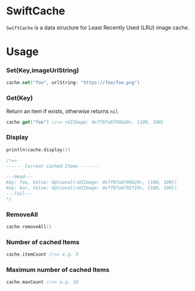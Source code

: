 # SwiftCache
`SwiftCache` is a data structure for Least Recently Used (LRU) image cache.

# Usage

### Set(Key,imageUrlString)

```swift 
cache.set("foo", urlString: "https://foo/foo.png")
```

### Get(Key)
Return an item if exists, otherwise returns `nil`
```swift 
cache.get("foo") //=> <UIImage: 0x7f97a8799b20>, {100, 100}
```

### Display

```swift 
println(cache.display()) 

/*=>
------ Current Cached Items ------- 

---Head--- 
Key: foo, Value: Optional(<UIImage: 0x7f97a8799b20>, {100, 100}) 
Key: bar, Value: Optional(<UIImage: 0x7f97a8792f10>, {100, 100}) 
---Tail--- 
*/
```

### RemoveAll

```swift 
cache.removeAll()
```

### Number of cached Items

```swift 
cache.itemCount //=> e.g. 3
```


### Maximum number of cached Items

```swift 
cache.maxCount //=> e.g. 10
```




